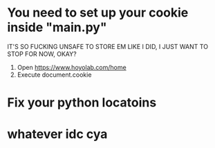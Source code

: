 # You need to set up your cookie inside "main.py"
IT'S SO FUCKING UNSAFE TO STORE EM LIKE I DID, I JUST WANT TO STOP FOR NOW, OKAY?
 1. Open https://www.hoyolab.com/home
 2. Execute document.cookie

# Fix your python locatoins
# whatever idc cya